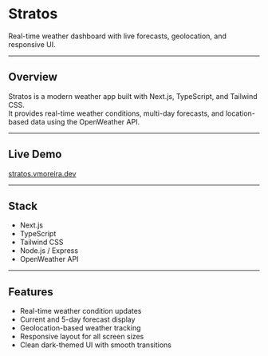 # Stratos

Real-time weather dashboard with live forecasts, geolocation, and responsive UI.

---

## Overview

Stratos is a modern weather app built with Next.js, TypeScript, and Tailwind CSS.  
It provides real-time weather conditions, multi-day forecasts, and location-based data using the OpenWeather API.

---

## Live Demo

[stratos.vmoreira.dev](https://stratos.vmoreira.dev)

---

## Stack

- Next.js 
- TypeScript  
- Tailwind CSS  
- Node.js / Express 
- OpenWeather API  

---

## Features

- Real-time weather condition updates  
- Current and 5-day forecast display  
- Geolocation-based weather tracking  
- Responsive layout for all screen sizes  
- Clean dark-themed UI with smooth transitions

